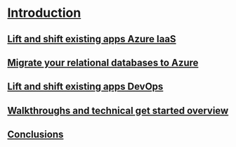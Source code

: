 # [Introduction](index.md)
## [Lift and shift existing apps Azure IaaS](lift-and-shift-existing-apps-azure-iaas.md)
## [Migrate your relational databases to Azure](migrate-your-relational-databases-to-azure.md)
## [Lift and shift existing apps DevOps](lift-and-shift-existing-apps-devops/)
## [Walkthroughs and technical get started overview](walkthroughs-technical-get-started-overview.md)
## [Conclusions](conclusions.md)
